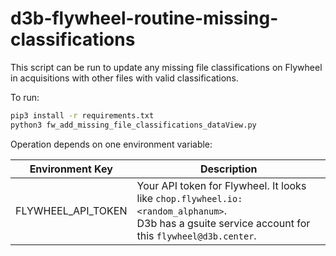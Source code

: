 # d3b-flywheel-routine-missing-classifications

This script can be run to update any missing file classifications on Flywheel in acquisitions with other files with valid classifications.

To run:

```bash
pip3 install -r requirements.txt
python3 fw_add_missing_file_classifications_dataView.py
```

Operation depends on one environment variable:

| Environment Key | Description |
|-----------------|-------------|
| FLYWHEEL_API_TOKEN | Your API token for Flywheel. It looks like `chop.flywheel.io:<random_alphanum>`.<br> D3b has a gsuite service account for this `flywheel@d3b.center`. |
